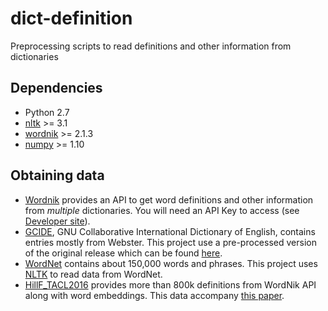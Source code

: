 # dict-definition
Preprocessing scripts to read definitions and other information from dictionaries

## Dependencies
- Python 2.7
- [nltk](http://www.nltk.org/) >= 3.1
- [wordnik](https://github.com/wordnik/wordnik-python) >= 2.1.3
- [numpy](http://www.numpy.org/) >= 1.10

## Obtaining data
- [Wordnik](https://www.wordnik.com/) provides an API to get word definitions and other information from *multiple* dictionaries. You will need an API Key to access (see [Developer site](http://developer.wordnik.com/)).
- [GCIDE](http://gcide.gnu.org.ua/), GNU Collaborative International Dictionary of English, contains entries mostly from Webster. This project use a pre-processed version of the original release which can be found [here](http://rali.iro.umontreal.ca/GCIDE/).
- [WordNet](https://wordnet.princeton.edu/) contains about 150,000 words and phrases. This project uses [NLTK](http://www.nltk.org/) to read data from WordNet.
- [HillF_TACL2016](http://www.cl.cam.ac.uk/~fh295/) provides more than 800k definitions from WordNik API along with word embeddings. This data accompany [this paper](http://arxiv.org/abs/1504.00548).
